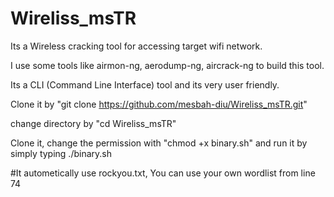 # Wireliss_msTR

Its a Wireless cracking tool for accessing target wifi network.

I use some tools like airmon-ng, aerodump-ng, aircrack-ng to build this tool.

Its a CLI (Command Line Interface) tool and its very user friendly.

Clone it by "git clone https://github.com/mesbah-diu/Wireliss_msTR.git"

change directory by "cd Wireliss_msTR"

Clone it, change the permission with "chmod +x binary.sh" and run it by simply typing ./binary.sh

#It autometically use rockyou.txt, You can use your own wordlist from line 74
